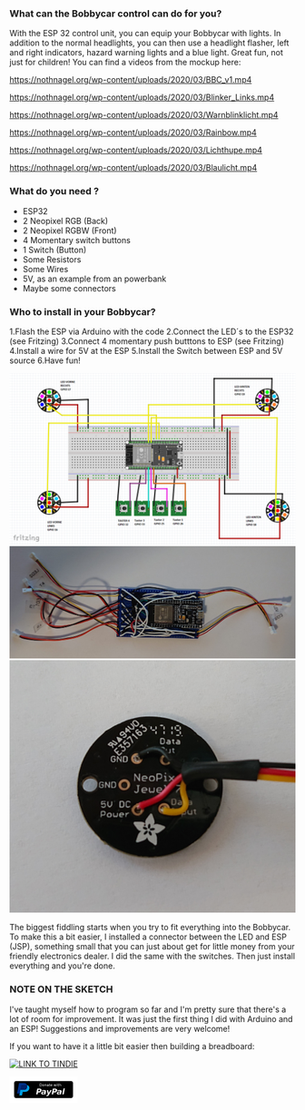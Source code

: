 ### What can the Bobbycar control can do for you?

With the ESP 32 control unit, you can equip your Bobbycar with lights. In addition to the normal headlights, you can then use a headlight flasher, left and right indicators, hazard warning lights and a blue light. Great fun, not just for children!
You can find a videos from the mockup here:

https://nothnagel.org/wp-content/uploads/2020/03/BBC_v1.mp4

https://nothnagel.org/wp-content/uploads/2020/03/Blinker_Links.mp4

https://nothnagel.org/wp-content/uploads/2020/03/Warnblinklicht.mp4

https://nothnagel.org/wp-content/uploads/2020/03/Rainbow.mp4

https://nothnagel.org/wp-content/uploads/2020/03/Lichthupe.mp4

https://nothnagel.org/wp-content/uploads/2020/03/Blaulicht.mp4


### What do you need ?
- ESP32
- 2 Neopixel RGB (Back)
- 2 Neopixel RGBW (Front)
- 4 Momentary switch buttons
- 1 Switch (Button)
- Some Resistors
- Some Wires
- 5V, as an example from an powerbank
- Maybe some connectors

### Who to install in your Bobbycar?

1.Flash the ESP via Arduino with the code
2.Connect the LED´s to the ESP32 (see Fritzing)
3.Connect 4 momentary push butttons to ESP (see Fritzing)
4.Install a wire for 5V at the ESP
5.Install the Switch between ESP and 5V source
6.Have fun!

![Bobbycar - control - Fritzing](https://github.com/Kopernikus82/Bobbycar_control/blob/main/BCC_Fritzing.png)
![Bobbycar - control - Main Unit](https://github.com/Kopernikus82/Bobbycar_control/blob/main/BCC_main_unit.jpg) 
![Bobbycar - control - Single LED](https://github.com/Kopernikus82/Bobbycar_control/blob/main/BCC_single_led.jpg)

The biggest fiddling starts when you try to fit everything into the Bobbycar. To make this a bit easier, I installed a connector between the LED and ESP (JSP), something small that you can just about get for little money from your friendly electronics dealer. I did the same with the switches. Then just install everything and you're done.


### NOTE ON THE SKETCH

I've taught myself how to program so far and I'm pretty sure that there's a lot of room for improvement. It was just the first thing I did with Arduino and an ESP! Suggestions and improvements are very welcome!

If you want to have it a little bit easier then building a breadboard:

[![LINK TO TINDIE](https://d2ss6ovg47m0r5.cloudfront.net/images/tindie-logo@2x.png)](https://www.tindie.com/products/kopernikus/light-controll-unit/)



[![Donate with PayPal](https://github.com/Kopernikus82/smart_clock_round_display/blob/main/paypal.png)](https://www.paypal.com/donate/?hosted_button_id=GL9EF8CMQNQMU)

